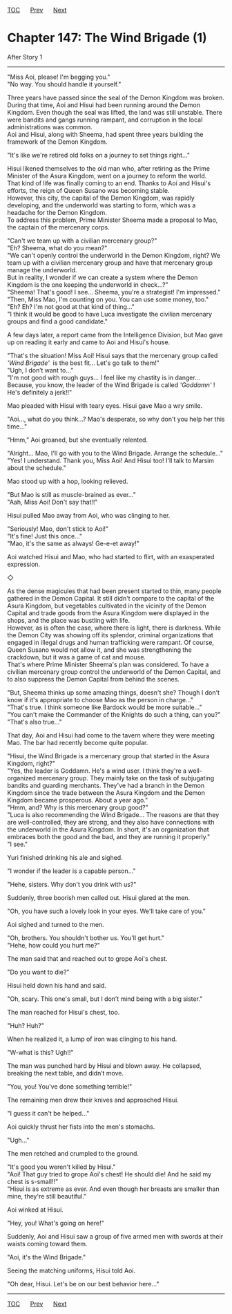 [TOC](../readme.md)&nbsp;&nbsp;&nbsp;&nbsp;&nbsp;&nbsp;[Prev](section_0061.md)&nbsp;&nbsp;&nbsp;&nbsp;&nbsp;&nbsp;[Next](section_0063.md)



# Chapter 147: The Wind Brigade (1)

After Story 1  

------------------------------------------------------------------------

"Miss Aoi, please! I'm begging you."  
"No way. You should handle it yourself."  
  
Three years have passed since the seal of the Demon Kingdom was broken.
During that time, Aoi and Hisui had been running around the Demon
Kingdom. Even though the seal was lifted, the land was still unstable.
There were bandits and gangs running rampant, and corruption in the
local administrations was common.  
Aoi and Hisui, along with Sheema, had spent three years building the
framework of the Demon Kingdom.  
  
"It's like we're retired old folks on a journey to set things
right..."  
  
Hisui likened themselves to the old man who, after retiring as the Prime
Minister of the Asura Kingdom, went on a journey to reform the world.  
That kind of life was finally coming to an end. Thanks to Aoi and
Hisui's efforts, the reign of Queen Susano was becoming stable.  
However, this city, the capital of the Demon Kingdom, was rapidly
developing, and the underworld was starting to form, which was a
headache for the Demon Kingdom.  
To address this problem, Prime Minister Sheema made a proposal to Mao,
the captain of the mercenary corps.  
  
"Can't we team up with a civilian mercenary group?"  
"Eh? Sheema, what do you mean?"  
"We can't openly control the underworld in the Demon Kingdom, right? We
team up with a civilian mercenary group and have that mercenary group
manage the underworld.  
But in reality, I wonder if we can create a system where the Demon
Kingdom is the one keeping the underworld in check...?"  
"Sheema! That's good! I see... Sheema, you're a strategist! I'm
impressed."  
"Then, Miss Mao, I'm counting on you. You can use some money, too."  
"Eh? Eh? I'm not good at that kind of thing..."  
"I think it would be good to have Luca investigate the civilian
mercenary groups and find a good candidate."  
  
A few days later, a report came from the Intelligence Division, but Mao
gave up on reading it early and came to Aoi and Hisui's house.  
  
"That's the situation! Miss Aoi! Hisui says that the mercenary group
called *'Wind Brigade'*  is the best fit... Let's go talk to them!"  
"Ugh, I don’t want to..."  
"I'm not good with rough guys... I feel like my chastity is in danger...
Because, you know, the leader of the Wind Brigade is called *'Goddamn'*
! He's definitely a jerk!!"  
  
Mao pleaded with Hisui with teary eyes. Hisui gave Mao a wry smile.  
  
"Aoi..., what do you think...? Mao's desperate, so why don't you help
her this time..."  
  
“Hmm,” Aoi groaned, but she eventually relented.  
  
"Alright... Mao, I'll go with you to the Wind Brigade. Arrange the
schedule..."  
"Yes! I understand. Thank you, Miss Aoi! And Hisui too! I'll talk to
Marsim about the schedule."  
  
Mao stood up with a hop, looking relieved.  
  
"But Mao is still as muscle-brained as ever..."  
"Aah, Miss Aoi! Don't say that!!"  
  
Hisui pulled Mao away from Aoi, who was clinging to her.  
  
"Seriously! Mao, don't stick to Aoi!"  
"It's fine! Just this once..."  
"Mao, it's the same as always! Ge-e-et away!"  
  
Aoi watched Hisui and Mao, who had started to flirt, with an exasperated
expression.  
  
◇  
  
As the dense magicules that had been present started to thin, many
people gathered in the Demon Capital. It still didn't compare to the
capital of the Asura Kingdom, but vegetables cultivated in the vicinity
of the Demon Capital and trade goods from the Asura Kingdom were
displayed in the shops, and the place was bustling with life.  
However, as is often the case, where there is light, there is darkness.
While the Demon City was showing off its splendor, criminal
organizations that engaged in illegal drugs and human trafficking were
rampant. Of course, Queen Susano would not allow it, and she was
strengthening the crackdown, but it was a game of cat and mouse.  
That's where Prime Minister Sheema's plan was considered. To have a
civilian mercenary group control the underworld of the Demon Capital,
and to also suppress the Demon Capital from behind the scenes.  
  
"But, Sheema thinks up some amazing things, doesn't she? Though I don't
know if it's appropriate to choose Mao as the person in charge..."  
"That's true. I think someone like Bardock would be more suitable..."  
"You can't make the Commander of the Knights do such a thing, can
you?"  
"That's also true..."  
  
That day, Aoi and Hisui had come to the tavern where they were meeting
Mao. The bar had recently become quite popular.  
  
"Hisui, the Wind Brigade is a mercenary group that started in the Asura
Kingdom, right?"  
"Yes, the leader is Goddamn. He's a wind user. I think they're a
well-organized mercenary group. They mainly take on the task of
subjugating bandits and guarding merchants. They've had a branch in the
Demon Kingdom since the trade between the Asura Kingdom and the Demon
Kingdom became prosperous. About a year ago."  
"Hmm, and? Why is this mercenary group good?"  
"Luca is also recommending the Wind Brigade... The reasons are that they
are well-controlled, they are strong, and they also have connections
with the underworld in the Asura Kingdom. In short, it's an organization
that embraces both the good and the bad, and they are running it
properly."  
"I see."  
  
Yuri finished drinking his ale and sighed.  
  
"I wonder if the leader is a capable person..."  
  
"Hehe, sisters. Why don't you drink with us?"  
  
Suddenly, three boorish men called out. Hisui glared at the men.  
  
"Oh, you have such a lovely look in your eyes. We'll take care of
you."  
  
Aoi sighed and turned to the men.  
  
"Oh, brothers. You shouldn't bother us. You'll get hurt."  
"Hehe, how could you hurt me?"  
  
The man said that and reached out to grope Aoi's chest.  
  
"Do you want to die?"  
  
Hisui held down his hand and said.  
  
"Oh, scary. This one's small, but I don’t mind being with a big
sister."  
  
The man reached for Hisui's chest, too.  
  
"Huh? Huh?"  
  
When he realized it, a lump of iron was clinging to his hand.  
  
"W-what is this? Ugh!!"  
  
The man was punched hard by Hisui and blown away. He collapsed, breaking
the next table, and didn’t move.  
  
"You, you! You've done something terrible!"  
  
The remaining men drew their knives and approached Hisui.  
  
"I guess it can't be helped..."  
  
Aoi quickly thrust her fists into the men's stomachs.  
  
"Ugh..."  
  
The men retched and crumpled to the ground.  
  
"It's good you weren't killed by Hisui."  
"Aoi! That guy tried to grope Aoi's chest! He should die! And he said my
chest is s-small!!"  
"Hisui is as extreme as ever. And even though her breasts are smaller
than mine, they're still beautiful."  
  
Aoi winked at Hisui.  
  
"Hey, you! What's going on here!"  
  
Suddenly, Aoi and Hisui saw a group of five armed men with swords at
their waists coming toward them.  
  
"Aoi, it's the Wind Brigade."  
  
Seeing the matching uniforms, Hisui told Aoi.  
  
"Oh dear, Hisui. Let's be on our best behavior here..."  
  
  
  
  


---
[TOC](../readme.md)&nbsp;&nbsp;&nbsp;&nbsp;&nbsp;&nbsp;[Prev](section_0061.md)&nbsp;&nbsp;&nbsp;&nbsp;&nbsp;&nbsp;[Next](section_0063.md)


